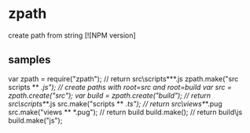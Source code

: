 # zpath
create path from string
[![NPM version]

## samples

var zpath = require("zpath");
// return src\scripts\**\*.js
zpath.make("src scripts ** *.js");
// create paths with root=src and root=build
var src = zpath.create("src");
var build = zpath.create("build");
// return src\scripts\**\*.js
src.make("scripts ** *.ts");
// return src\views\**\*.pug
src.make("views ** *.pug");
// return build
build.make();
// return build\js
build.make("js");